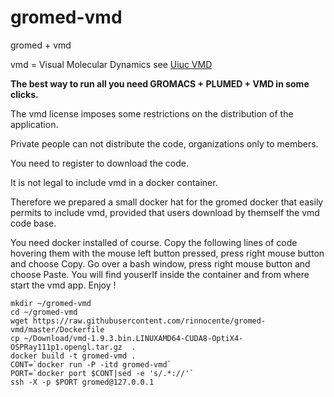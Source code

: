 # gromed-vmd
gromed + vmd

vmd = Visual Molecular Dynamics see [Uiuc VMD](http://www.ks.uiuc.edu/Research/vmd/)

**The best way to run all you need GROMACS + PLUMED + VMD in some clicks.**

The vmd license imposes some restrictions on the distribution of the application.

Private people can not distribute the code, organizations only to members. 

You need to register to download the code.

It is not legal to include vmd in a docker container.

Therefore we prepared a small docker hat for the gromed docker
that easily permits to include vmd, provided that users download by
themself the vmd code base.

You need docker installed of course.
Copy the following lines of code hovering them with the mouse left button pressed,
press right mouse button and choose Copy.
Go over a bash window, press right mouse button and choose Paste.
You will find youserlf inside the container and from where
start the vmd app. Enjoy !


```
mkdir ~/gromed-vmd
cd ~/gromed-vmd
wget https://raw.githubusercontent.com/rinnocente/gromed-vmd/master/Dockerfile
cp ~/Download/vmd-1.9.3.bin.LINUXAMD64-CUDA8-OptiX4-OSPRay111p1.opengl.tar.gz  .
docker build -t gromed-vmd .
CONT=`docker run -P -itd gromed-vmd`
PORT=`docker port $CONT|sed -e 's/.*://'`
ssh -X -p $PORT gromed@127.0.0.1
```
